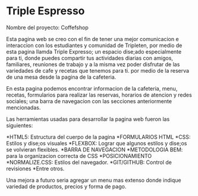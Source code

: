 # Triple Espresso
Nombre del proyecto: Coffefshop

Esta pagina web se creo con el fin de tener una mejor comunicacion e interaccion con los estudiantes y comunidad de Tripleten, 
por medio de esta pagina llamda Triple Expresso; un espacio dise;ado especialmente para ti, donde puedes compartir tus actividades diarias con amigos, familiares, reuniones de trabajo y a la misma vez poder disfrutar de las variedades de cafe y recetas que tenemos para ti. por medio de la reserva de una mesa desde la pagina de la cafeteria.

En esta pagina podemos encontrar informacion de la cafeteria, menu, recetas, formularios para realizar las reservas, horarios de atencion y redes sociales; una barra de navegacion con las secciones anteriormente mencionadas.

Las herramientas usadas para desarrollar la pagina web fueron las siguientes:

*HTML5: Estructura del cuerpo de la pagina
*FORMULARIOS HTML
*CSS: Estilos y dise;os visuales 
*FLEXBOX: Lograr que algunos estilos y dise;os se volvieran flexibles.
*BARRA DE NAVEGACION
*METODOLOGIA BEM: para la organizacion correcta de CSS
*POSICIONAMIENTO
*NORMALIZE.CSS: Estilos del navegador.
*GIT/GITHUB: Control de revisiones
*Entre otros.

Una mejora a futuro seria agregar un menu mas extenso donde indique variedad de productos, precios y forma de pago. 
